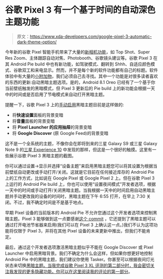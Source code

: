 # 谷歌 Pixel 3 有一个基于时间的自动深色主题功能

> 原文：<https://www.xda-developers.com/google-pixel-3-automatic-dark-theme-option/>

今年新的谷歌 Pixel 智能手机带来了大量的[新相机功能](https://www.xda-developers.com/google-pixel-3-google-pixel-3-xl-specs-features-pricing-availability/)，如 Top Shot、Super Res Zoom、主体跟踪自动对焦、Photobooth、谷歌镜头建议等。谷歌 Pixel 3 在其 Android Pie build 中也有新功能，如驾驶模式、翻转到 Shhh、自适应颜色模式、谷歌双工和来电显示。然而，并不是每个新的软件功能都有自己的标题。软件体验中有大量的[小附加物](https://www.xda-developers.com/google-pixel-3-google-pixel-3-xl-minor-features/)，我们必须自己去寻找。其中一个功能是对很多读者喜欢的东西的更新:自动黑暗主题选项。是的，Android 8.1 Oreo 已经有了一个基于你当前壁纸触发的黑暗模式，但 Pixel 3 更新后的 Pie build 上的新功能会根据一天中的时间或是否启用了节电模式来自动打开黑暗主题。

提醒一下，谷歌 Pixel 3 上的[手动启用](https://www.xda-developers.com/google-pixel-launcher-manual-dark-theme/)黑暗主题目前是这样做的:

*   将**快速设置**面板的背景变暗
*   将**音量**面板的背景变暗
*   将 **Pixel Launcher 的应用抽屉**的背景变暗
*   将 **Google Discover** (原 Google Feed)的背景变暗

这不是一个全系统的主题，不像你会在即将到来的三星 Galaxy S9 或三星 Galaxy Note 9 的[三星 Experience 10](https://www.xda-developers.com/samsung-experience-10-night-theme-galaxy-s9/) 中发现的那样，但这是一个很好的触摸。这里有一些展示谷歌 Pixel 3 黑暗主题的截图。

你可以通过设置->显示并选择“设备主题”来启用黑暗主题您可以将其设置为根据当前壁纸自动更改或手动打开/关闭。这就是它目前在任何接近库存的 Android Pie 上的工作方式，比如说在 Google Pixel 或 Google Pixel 2 上。但在谷歌 Pixel 3 上运行的 Android Pie build 上，你也可以使用“设置夜间模式”开发者选项，根据一天中的时间或手动打开/关闭黑暗主题。当我根据一天中的时间启用自动黑暗主题并手动更改我的设备的时间时，黑暗主题在下午 6:55 打开，在早上 7:30 关闭。不过，我不确定时间是不是基于地点。

早期 Pixel 设备的当前版本的 Android Pie 不允许您通过这个开发者选项来控制黑暗主题。Pixel 3 能够做到这一点要感谢[这个 commit](https://android.googlesource.com/platform/frameworks/base/+/a5c846c3fa74d680eddca6b994b7cf8449d301ef%5E%21/#F0) ，它还提到了黑暗主题可以通过打开电池节省器来启用(我们可以在 Pixel 3 上确认这一点。)我们不认为这项功能将仅限于 Pixel 3，并将在其他 Pixel 设备的未来更新中推出，但我们不能肯定。

最后，通过这个开发者选项激活黑暗主题似乎不能在 Google Discover 或 Pixel Launcher 中启用黑暗背景。我们不确定为什么会这样，但如果你想更好地控制 Android Pie 中的黑暗主题，我们建议你使用 Tasker。你甚至可以根据夜间灯光状态来切换[黑暗主题。当我完成谷歌 Pixel 3 XL 评测的第二部分时，我会密切关注我发现的更多隐藏功能。你可以在这里阅读我的评论](https://www.xda-developers.com/enable-android-p-dark-theme-night-light/)[的第一部分](https://www.xda-developers.com/google-pixel-3-xl-camera-software-design-pixel-stand/)。